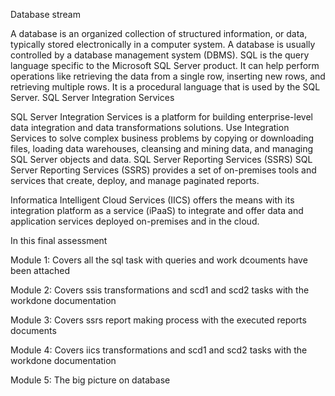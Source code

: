 Database stream

A database is an organized collection of structured information, or data, typically stored electronically in a computer system. A database is usually controlled by a database management system (DBMS).
 SQL is the query language specific to the Microsoft SQL Server product. It can help perform operations like retrieving the data from a single row, inserting new rows, and retrieving multiple rows. It is a procedural language that is used by the SQL Server.
SQL Server Integration Services

SQL Server Integration Services is a platform for building enterprise-level data integration and data transformations solutions. Use Integration Services to solve complex business problems by copying or downloading files, loading data warehouses, cleansing and mining data, and managing SQL Server objects and data.
SQL Server Reporting Services (SSRS)
SQL Server Reporting Services (SSRS) provides a set of on-premises tools and services that create, deploy, and manage paginated reports. 

Informatica Intelligent Cloud Services (IICS) offers the means with its integration platform as a service (iPaaS) to integrate and offer data and application services deployed on-premises and in the cloud.


In this final assessment 

Module 1: Covers all the sql task with queries and work dcouments have been attached

Module 2: Covers ssis transformations and scd1 and scd2 tasks with the workdone documentation

Module 3: Covers ssrs report making process with the executed reports documents

Module 4: Covers iics transformations and scd1 and scd2 tasks with the workdone documentation

Module 5: The big picture on database

